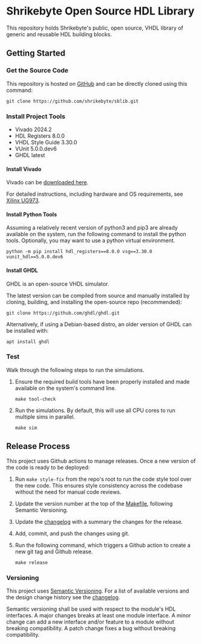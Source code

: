 # Shrikebyte Open Source HDL Library

This repository holds Shrikebyte's public, open source, VHDL library of
generic and reusable HDL building blocks.

## Getting Started

### Get the Source Code

This repository is hosted on [GitHub](https://github.com/shrikebyte/sblib)
and can be directly cloned using this command:

`git clone https://github.com/shrikebyte/sblib.git`

### Install Project Tools

- Vivado 2024.2
- HDL Registers 8.0.0
- VHDL Style Guide 3.30.0
- VUnit 5.0.0.dev6
- GHDL latest

#### Install Vivado

Vivado can be [downloaded here](https://www.xilinx.com/support/download.html).

For detailed instructions, including hardware and OS requirements, see
[Xilinx UG973](https://docs.amd.com/r/en-US/ug973-vivado-release-notes-install-license).

#### Install Python Tools

Assuming a relatively recent version of python3 and pip3 are already available
on the system, run the following command to install the python tools.
Optionally, you may want to use a python virtual environment.

`python -m pip install hdl_registers==8.0.0 vsg==3.30.0 vunit_hdl==5.0.0.dev6`

#### Install GHDL

GHDL is an open-source VHDL simulator.

The latest version can be compiled from source and manually installed by
cloning, building, and installing the open-source repo (recommended):

`git clone https://github.com/ghdl/ghdl.git`

Alternatively, if using a Debian-based distro, an older version of GHDL can be
installed with:

`apt install ghdl`

### Test

Walk through the following steps to run the simulations.

1. Ensure the required build tools have been properly installed and made
   available on the system's command line.

   `make tool-check`

2. Run the simulations. By default, this will use all CPU cores to run multiple
   sims in parallel.

   `make sim`

## Release Process

This project uses Github actions to manage releases. Once a new version of the
code is ready to be deployed:

1. Run `make style-fix` from the repo's root to run the code style tool over
   the new code. This ensures style consistency across the codebase without
   the need for manual code reviews.
2. Update the version number at the top of the [Makefile](Makefile), following
   Semantic Versioning.
3. Update the [changelog](CHANGELOG.md) with a summary the changes for the
   release.
4. Add, commit, and push the changes using git.
5. Run the following command, which triggers a Github action to create a new git
   tag and Github release.

   `make release`

### Versioning

This project uses [Semantic Versioning](http://semver.org/).
For a list of available versions and the design change history see the
[changelog](CHANGELOG.md).

Semantic versioning shall be used with respect to the module's HDL interfaces.
A major changes breaks at least one module interface. A minor change can add
a new interface and/or feature to a module without breaking compatibility.
A patch change fixes a bug without breaking compatibility.
